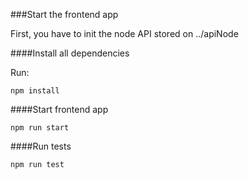 ###Start the frontend app

First, you have to init the node API stored on ../apiNode

####Install all dependencies

Run:

    npm install

####Start frontend app

    npm run start

####Run tests

    npm run test